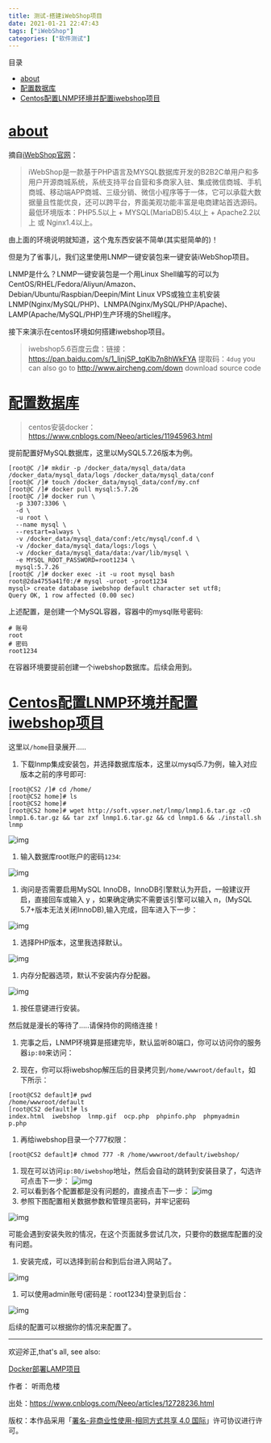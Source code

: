 ```yaml
---
title: 测试-搭建iWebShop项目
date: 2021-01-21 22:47:43
tags: ["iWebShop"]
categories: ["软件测试"]
---
```


目录

- [about](#about)
- [配置数据库](#配置数据库)
- [Centos配置LNMP环境并配置iwebshop项目](#centos配置lnmp环境并配置iwebshop项目)



# [about](https://mengxun.club/2021/01/21/测试-搭建iWebShop项目/#about)

摘自[iWebShop官网](http://www.aircheng.com/)：

> iWebShop是一款基于PHP语言及MYSQL数据库开发的B2B2C单用户和多用户开源商城系统，系统支持平台自营和多商家入驻、集成微信商城、手机商城、移动端APP商城、三级分销、微信小程序等于一体，它可以承载大数据量且性能优良，还可以跨平台，界面美观功能丰富是电商建站首选源码。
> 最低环境版本：PHP5.5以上 + MYSQL(MariaDB)5.4以上 + Apache2.2以上 或 Nginx1.4以上。

<!--more-->

由上面的环境说明就知道，这个鬼东西安装不简单(其实挺简单的)！

但是为了省事儿，我们这里使用LNMP一键安装包来一键安装iWebShop项目。

LNMP是什么？LNMP一键安装包是一个用Linux Shell编写的可以为CentOS/RHEL/Fedora/Aliyun/Amazon、Debian/Ubuntu/Raspbian/Deepin/Mint Linux VPS或独立主机安装LNMP(Nginx/MySQL/PHP)、LNMPA(Nginx/MySQL/PHP/Apache)、LAMP(Apache/MySQL/PHP)生产环境的Shell程序。

接下来演示在centos环境如何搭建iwebshop项目。

> iwebshop5.6百度云盘：链接：https://pan.baidu.com/s/1_linjSP_tqKlb7n8hWkFYA 提取码：`4dug`
> you can also go to http://www.aircheng.com/down download source code

# [配置数据库](https://mengxun.club/2021/01/21/测试-搭建iWebShop项目/#配置数据库)

> centos安装docker：https://www.cnblogs.com/Neeo/articles/11945963.html

提前配置好MySQL数据库，这里以MySQL5.7.26版本为例。

```
[root@C /]# mkdir -p /docker_data/mysql_data/data /docker_data/mysql_data/logs /docker_data/mysql_data/conf
[root@C /]# touch /docker_data/mysql_data/conf/my.cnf
[root@C /]# docker pull mysql:5.7.26
[root@C /]# docker run \
  -p 3307:3306 \
  -d \
  -u root \
  --name mysql \
  --restart=always \
  -v /docker_data/mysql_data/conf:/etc/mysql/conf.d \
  -v /docker_data/mysql_data/logs:/logs \
  -v /docker_data/mysql_data/data:/var/lib/mysql \
  -e MYSQL_ROOT_PASSWORD=root1234 \
  mysql:5.7.26
[root@C /]# docker exec -it -u root mysql bash
root@2da4755a41f0:/# mysql -uroot -proot1234
mysql> create database iwebshop default character set utf8;
Query OK, 1 row affected (0.00 sec)
```

上述配置，是创建一个MySQL容器，容器中的mysql账号密码:

```
# 账号
root
# 密码
root1234
```

在容器环境要提前创建一个iwebshop数据库。后续会用到。

# [Centos配置LNMP环境并配置iwebshop项目](https://mengxun.club/2021/01/21/测试-搭建iWebShop项目/#centos配置lnmp环境并配置iwebshop项目)

这里以`/home`目录展开.....

1. 下载lnmp集成安装包，并选择数据库版本，这里以mysql5.7为例，输入对应版本之前的序号即可:

```
[root@CS2 /]# cd /home/
[root@CS2 home]# ls
[root@CS2 home]#
[root@CS2 home]# wget http://soft.vpser.net/lnmp/lnmp1.6.tar.gz -cO lnmp1.6.tar.gz && tar zxf lnmp1.6.tar.gz && cd lnmp1.6 && ./install.sh lnmp
```

![img](pic/2021-01-21_23-44.png)

1. 输入数据库root账户的密码`1234`:

![img](pic/2021-01-21_23-45.png)

1. 询问是否需要启⽤MySQL InnoDB，InnoDB引擎默认为开启，⼀般建议开启，直接回⻋或输⼊ y ，如果确定确实不需要该引擎可以输⼊ n，(MySQL 5.7+版本⽆法关闭InnoDB),输⼊完成，回⻋进⼊下⼀步：

![img](pic/2021-01-21_23-45_1.png)

1. 选择PHP版本，这里我选择默认。

![img](pic/2021-01-21_23-46.png)

1. 内存分配器选项，默认不安装内存分配器。

![img](pic/2021-01-21_23-46_1.png)

1. 按任意键进行安装。</br>

然后就是漫长的等待了.....请保持你的网络连接！</br>

1. 完事之后，LNMP环境算是搭建完毕，默认监听80端口，你可以访问你的服务器`ip:80`来访问：</br>

2. 现在，你可以将iwebshop解压后的目录拷贝到`/home/wwwroot/default`，如下所示：

```
[root@CS2 default]# pwd
/home/wwwroot/default
[root@CS2 default]# ls
index.html  iwebshop  lnmp.gif  ocp.php  phpinfo.php  phpmyadmin  p.php
```

1. 再给iwebshop目录一个777权限：

```
[root@CS2 default]# chmod 777 -R /home/wwwroot/default/iwebshop/
```

1. 现在可以访问`ip:80/iwebshop`地址，然后会自动的跳转到安装目录了，勾选许可点击下一步：
   ![img](pic/47.png)
2. 可以看到各个配置都是没有问题的，直接点击下一步：
   ![img](pic/48.png)
3. 参照下图配置相关数据参数和管理员密码，并牢记密码

![img](pic/49.png)

可能会遇到安装失败的情况，在这个页面就多尝试几次，只要你的数据库配置的没有问题。

1. 安装完成，可以选择到前台和到后台进入网站了。

![img](pic/50.png)

1. 可以使用admin账号(密码是：root1234)登录到后台：

![img](pic/51.png)

后续的配置可以根据你的情况来配置了。

------

欢迎斧正,that's all, see also:

[Docker部署LAMP项目](https://my.oschina.net/u/4350098/blog/4073513)

作者： 听雨危楼

出处：https://www.cnblogs.com/Neeo/articles/12728236.html

版权：本作品采用「[署名-非商业性使用-相同方式共享 4.0 国际](https://creativecommons.org/licenses/by-nc-sa/4.0/)」许可协议进行许可。
